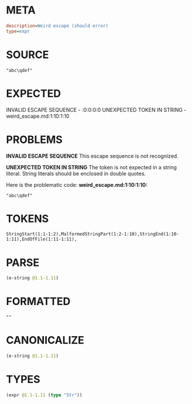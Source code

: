 # META
~~~ini
description=Weird escape (should error)
type=expr
~~~
# SOURCE
~~~roc
"abc\qdef"
~~~
# EXPECTED
INVALID ESCAPE SEQUENCE - :0:0:0:0
UNEXPECTED TOKEN IN STRING - weird_escape.md:1:10:1:10
# PROBLEMS
**INVALID ESCAPE SEQUENCE**
This escape sequence is not recognized.

**UNEXPECTED TOKEN IN STRING**
The token **<unknown>** is not expected in a string literal.
String literals should be enclosed in double quotes.

Here is the problematic code:
**weird_escape.md:1:10:1:10:**
```roc
"abc\qdef"
```
         


# TOKENS
~~~zig
StringStart(1:1-1:2),MalformedStringPart(1:2-1:10),StringEnd(1:10-1:11),EndOfFile(1:11-1:11),
~~~
# PARSE
~~~clojure
(e-string @1.1-1.11)
~~~
# FORMATTED
~~~roc
""
~~~
# CANONICALIZE
~~~clojure
(e-string @1.1-1.11)
~~~
# TYPES
~~~clojure
(expr @1.1-1.11 (type "Str"))
~~~
